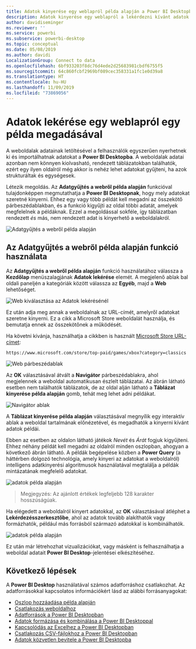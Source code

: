 ```yaml
---
title: Adatok kinyerése egy weblapról példa alapján a Power BI Desktopban
description: Adatok kinyerése egy weblapról a lekérdezni kívánt adatok egy példájának megadásával
author: davidiseminger
ms.reviewer: ''
ms.service: powerbi
ms.subservice: powerbi-desktop
ms.topic: conceptual
ms.date: 05/08/2019
ms.author: davidi
LocalizationGroup: Connect to data
ms.openlocfilehash: 6bf933203f8dc76d4ede2d25683981cbdf6755f5
ms.sourcegitcommit: 64c860fcbf2969bf089cec358331a1fc1e0d39a8
ms.translationtype: HT
ms.contentlocale: hu-HU
ms.lasthandoff: 11/09/2019
ms.locfileid: "73869056"
---
```

# <a name="get-data-from-a-web-page-by-providing-an-example"></a>Adatok lekérése egy weblapról egy példa megadásával

A weboldalak adatainak letöltésével a felhasználók egyszerűen nyerhetnek ki és importálhatnak adatokat a **Power BI Desktopba**. A weboldalak adatai azonban nem könnyen kiolvasható, rendezett táblázatokban találhatók, ezért egy ilyen oldalról még akkor is nehéz lehet adatokat gyűjteni, ha azok strukturáltak és egységesek. 

Létezik megoldás. Az **Adatgyűjtés a webről példa alapján** funkcióval tulajdonképpen megmutathatja a **Power BI Desktopnak**, hogy mely adatokat szeretné kinyerni. Ehhez egy vagy több példát kell megadni az összekötő párbeszédablakban, és a funkció kigyűjti az oldal többi adatát, amelyek megfelelnek a példáknak. Ezzel a megoldással sokféle, így táblázatban rendezett *és* más, nem rendezett adat is kinyerhető a weboldalakról. 

![Adatgyűjtés a webről példa alapján](media/desktop-connect-to-web-by-example/web-by-example_01.png)



## <a name="using-get-data-from-web-by-example"></a>Az Adatgyűjtés a webről példa alapján funkció használata

Az **Adatgyűjtés a webről példa alapján** funkció használatához válassza a **Kezdőlap** menüszalagjának **Adatok lekérése** elemét. A megjelenő ablak bal oldali paneljén a kategóriák között válassza az **Egyéb**, majd a **Web** lehetőséget.

![Web kiválasztása az Adatok lekérésénél](media/desktop-connect-to-web-by-example/web-by-example_03.png)

Ez után adja meg annak a weboldalnak az URL-címét, amelyről adatokat szeretne kinyerni. Ez a cikk a Microsoft Store weboldalát használja, és bemutatja ennek az összekötőnek a működését. 

Ha követni kívánja, használhatja a cikkben is használt [Microsoft Store URL-címet](https://www.microsoft.com/store/top-paid/games/xbox?category=classics):

    https://www.microsoft.com/store/top-paid/games/xbox?category=classics

![Web párbeszédablak](media/desktop-connect-to-web-by-example/web-by-example_04.png)

Az **OK** választásával átvált a **Navigátor** párbeszédablakra, ahol megjelennek a weboldal automatikusan észlelt táblázatai. Az ábrán látható esetben nem találhatók táblázatok, de az oldal alján látható a **Táblázat kinyerése példa alapján** gomb, tehát meg lehet adni példákat.


![Navigátor ablak](media/desktop-connect-to-web-by-example/web-by-example_05.png)

A **Táblázat kinyerése példa alapján** választásával megnyílik egy interaktív ablak a weboldal tartalmának előnézetével, és megadhatók a kinyerni kívánt adatok példái. 

Ebben az esetben az oldalon látható játékok *Nevét* és *Árát* fogjuk kigyűjteni. Ehhez néhány példát kell megadni az oldalról minden oszlopban, ahogyan a következő ábrán látható. A példák begépelése közben a **Power Query** (a háttérben dolgozó technológia, amely kinyeri az adatokat a weboldalról) intelligens adatkinyerési algoritmusok használatával megtalálja a példák mintázatának megfelelő adatokat.

![adatok példa alapján](media/desktop-connect-to-web-by-example/web-by-example_06.png)

> Megjegyzés: Az ajánlott értékek legfeljebb 128 karakter hosszúságúak.

Ha elégedett a weboldalról kinyert adatokkal, az **OK** választásával átléphet a **Lekérdezésszerkesztőbe**, ahol az adatok tovább alakíthatók vagy formázhatók, például más forrásból származó adatokkal is kombinálhatók.

![adatok példa alapján](media/desktop-connect-to-web-by-example/web-by-example_07.png)

Ez után már létrehozhat vizualizációkat, vagy másként is felhasználhatja a weboldal adatait **Power BI Desktop**-jelentései elkészítéséhez.


## <a name="next-steps"></a>Következő lépések
A **Power BI Desktop** használatával számos adatforráshoz csatlakozhat. Az adatforrásokkal kapcsolatos információkért lásd az alábbi forrásanyagokat:

* [Oszlop hozzáadása példa alapján](desktop-add-column-from-example.md)
* [Csatlakozás weboldalhoz](desktop-connect-to-web.md)
* [Adatforrások a Power BI Desktopban](desktop-data-sources.md)
* [Adatok formázása és kombinálása a Power BI Desktoppal](desktop-shape-and-combine-data.md)
* [Kapcsolódás az Excelhez a Power BI Desktopban](desktop-connect-excel.md)   
* [Csatlakozás CSV-fájlokhoz a Power BI Desktopban](desktop-connect-csv.md)   
* [Adatok közvetlen bevitele a Power BI Desktopba](desktop-enter-data-directly-into-desktop.md)   

